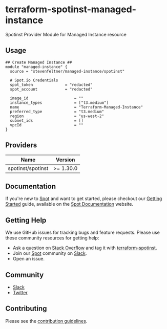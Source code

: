 # terraform-spotinst-managed-instance
Spotinst Provider Module for Managed Instance resource

## Usage
```hcl
## Create Managed Instance ##
module "managed-instance" {
  source = "stevenfeltner/managed-instance/spotinst"

  # Spot.io Credentials
  spot_token              = "redacted"
  spot_account            = "redacted"
  
  image_id                    = ""
  instance_types              = ["t3.medium"]
  name                        = "Terraform-Managed-Instance"
  preferred_type              = "t3.medium"
  region                      = "us-west-2"
  subnet_ids                  = []
  vpcId                       = ""
}
```

## Providers

| Name | Version |
|------|---------|
| spotinst/spotinst | >= 1.30.0 |

## Documentation

If you're new to [Spot](https://spot.io/) and want to get started, please checkout our [Getting Started](https://docs.spot.io/connect-your-cloud-provider/) guide, available on the [Spot Documentation](https://docs.spot.io/) website.

## Getting Help

We use GitHub issues for tracking bugs and feature requests. Please use these community resources for getting help:

- Ask a question on [Stack Overflow](https://stackoverflow.com/) and tag it with [terraform-spotinst](https://stackoverflow.com/questions/tagged/terraform-spotinst/).
- Join our [Spot](https://spot.io/) community on [Slack](http://slack.spot.io/).
- Open an issue.

## Community

- [Slack](http://slack.spot.io/)
- [Twitter](https://twitter.com/spot_hq/)

## Contributing

Please see the [contribution guidelines](CONTRIBUTING.md).